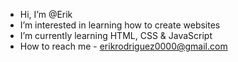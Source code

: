 -  Hi, I’m @Erik
-  I’m interested in learning how to create websites
-  I’m currently learning HTML, CSS & JavaScript
-  How to reach me - erikrodriguez0000@gmail.com


